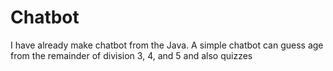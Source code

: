 # Chatbot
I have already make chatbot from the Java. A simple chatbot can guess age from the remainder of division 3, 4, and 5 and also quizzes
